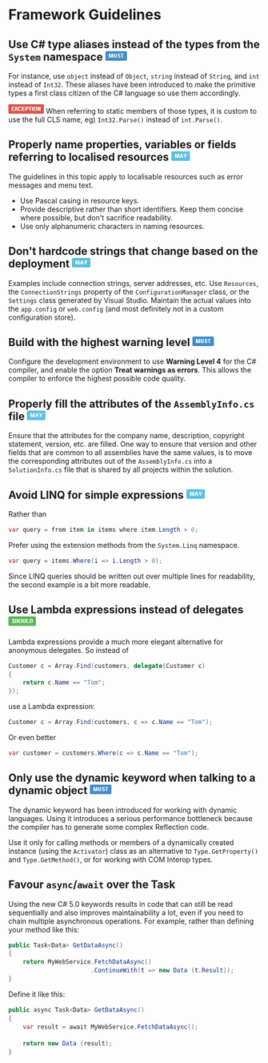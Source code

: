 # Framework Guidelines #

## Use C# type aliases instead of the types from the `System` namespace ![](imgs/must.png) ##

For instance, use `object` instead of `Object`, `string` instead of `String`, and `int` instead of `Int32`. These aliases have been introduced to make the primitive types a first class citizen of the C# language so use them accordingly.

![EXCEPTION](imgs/exception.png) When referring to static members of those types, it is custom to use the full CLS name, eg) `Int32.Parse()` instead of `int.Parse()`.


## Properly name properties, variables or fields referring to localised resources ![](imgs/may.png) ##

The guidelines in this topic apply to localisable resources such as error messages and menu text.

* Use Pascal casing in resource keys.
* Provide descriptive rather than short identifiers. Keep them concise where possible, but don't sacrifice readability.
* Use only alphanumeric characters in naming resources.


## Don't hardcode strings that change based on the deployment ![](imgs/may.png) ##

Examples include connection strings, server addresses, etc. Use `Resources`, the `ConnectionStrings` property of the `ConfigurationManager` class, or the `Settings` class generated by Visual Studio. Maintain the actual values into the `app.config` or `web.config` (and most definitely not in a custom configuration store). 


## Build with the highest warning level ![](imgs/must.png) ##

Configure the development environment to use **Warning Level 4** for the C# compiler, and enable the option **Treat warnings as errors**. This allows the compiler to enforce the highest possible code quality. 


## Properly fill the attributes of the `AssemblyInfo.cs` file ![](imgs/may.png) ##

Ensure that the attributes for the company name, description, copyright statement, version, etc. are filled. One way to ensure that version and other fields that are common to all assemblies have the same values, is to move the corresponding attributes out of the `AssemblyInfo.cs` into a `SolutionInfo.cs` file that is shared by all projects within the solution.  


## Avoid LINQ for simple expressions ![](imgs/may.png) ##

Rather than

```c#
var query = from item in items where item.Length > 0;
```

Prefer using the extension methods from the `System.Linq` namespace.

```c#
var query = items.Where(i => i.Length > 0);
```

Since LINQ queries should be written out over multiple lines for readability, the second example is a bit more readable.


## Use Lambda expressions instead of delegates ![](imgs/should.png) ##

Lambda expressions provide a much more elegant alternative for anonymous delegates. So instead of

```c#
Customer c = Array.Find(customers, delegate(Customer c) 
{ 
	return c.Name == "Tom"; 
});
```

use a Lambda expression:

```c#
Customer c = Array.Find(customers, c => c.Name == "Tom");
```
 
Or even better

```c#
var customer = customers.Where(c => c.Name == "Tom");
```


## Only use the dynamic keyword when talking to a dynamic object ![](imgs/must.png) ##

The dynamic keyword has been introduced for working with dynamic languages. Using it introduces a serious performance bottleneck because the compiler has to generate some complex Reflection code.
 
Use it only for calling methods or members of a dynamically created instance (using the `Activator`) class as an alternative to `Type.GetProperty()` and `Type.GetMethod()`, or for working with COM Interop types.


## Favour `async`/`await` over the Task ##

Using the new C# 5.0 keywords results in code that can still be read sequentially and also improves maintainability a lot, even if you need to chain multiple asynchronous operations. For example, rather than defining your method like this:

```c#
public Task<Data> GetDataAsync()
{
    return MyWebService.FetchDataAsync()
                       .ContinueWith(t => new Data (t.Result));
}
```

Define it like this:

```c#
public async Task<Data> GetDataAsync()
{
    var result = await MyWebService.FetchDataAsync();

    return new Data (result);
}
```

